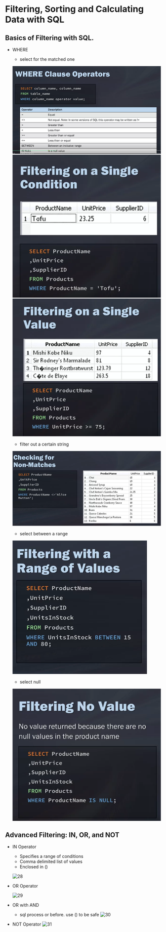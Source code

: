 # Filtering, Sorting and Calculating Data with SQL

## Basics of Filtering with SQL.
- WHERE
    - select for the matched one

    ![22](https://raw.githubusercontent.com/suereey/Coursera_SQL_LeiLearning/main/screenshot/22_WHERE.png)
    ![23](https://raw.githubusercontent.com/suereey/Coursera_SQL_LeiLearning/main/screenshot/23_WHERE.png)
    ![24](https://raw.githubusercontent.com/suereey/Coursera_SQL_LeiLearning/main/screenshot/24_WHERE.png)

    - filter out a certain string

    ![25](https://raw.githubusercontent.com/suereey/Coursera_SQL_LeiLearning/main/screenshot/25_WHERE.png)

    - select between a range

    ![26](https://raw.githubusercontent.com/suereey/Coursera_SQL_LeiLearning/main/screenshot/26_WHERE.png)

    - select null

    ![27](https://raw.githubusercontent.com/suereey/Coursera_SQL_LeiLearning/main/screenshot/27_WHERE.png)
    
## Advanced Filtering: IN, OR, and NOT
- IN Operator
    - Specifies a range of conditions
    - Comma delimited list of values
    - Enclosed in ()

    ![28]()

- OR Operator

    ![29]()

- OR with AND
    - sql process or before. use () to be safe
    ![30]()

- NOT Operator
    ![31]()
